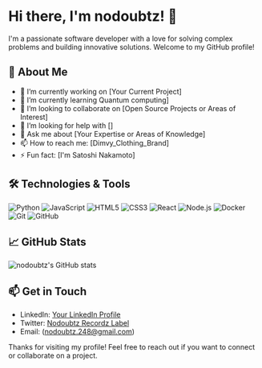 # Hi there, I'm nodoubtz! 👋

I'm a passionate software developer with a love for solving complex problems and building innovative solutions. Welcome to my GitHub profile!

## 🚀 About Me

- 🔭 I’m currently working on [Your Current Project]
- 🌱 I’m currently learning Quantum computing]
- 👯 I’m looking to collaborate on [Open Source Projects or Areas of Interest]
- 🤔 I’m looking for help with []
- 💬 Ask me about [Your Expertise or Areas of Knowledge]
- 📫 How to reach me: [Dimvy_Clothing_Brand]
- ⚡ Fun fact: [I'm Satoshi Nakamoto]

## 🛠️ Technologies & Tools

![Python](https://img.shields.io/badge/-Python-3776AB?style=flat&logo=python&logoColor=white)
![JavaScript](https://img.shields.io/badge/-JavaScript-F7DF1E?style=flat&logo=javascript&logoColor=black)
![HTML5](https://img.shields.io/badge/-HTML5-E34F26?style=flat&logo=html5&logoColor=white)
![CSS3](https://img.shields.io/badge/-CSS3-1572B6?style=flat&logo=css3&logoColor=white)
![React](https://img.shields.io/badge/-React-61DAFB?style=flat&logo=react&logoColor=black)
![Node.js](https://img.shields.io/badge/-Node.js-339933?style=flat&logo=node.js&logoColor=white)
![Docker](https://img.shields.io/badge/-Docker-2496ED?style=flat&logo=docker&logoColor=white)
![Git](https://img.shields.io/badge/-Git-F05032?style=flat&logo=git&logoColor=white)
![GitHub](https://img.shields.io/badge/-GitHub-181717?style=flat&logo=github&logoColor=white)

## 📈 GitHub Stats

![nodoubtz's GitHub stats](https://github-readme-stats.vercel.app/api?username=nodoubtz&show_icons=true&theme=radical)

## 📫 Get in Touch

- LinkedIn: [Your LinkedIn Profile](https://www.linkedin.com/in/yourusername/)
- Twitter: [Nodoubtz Recordz Label](https://twitter.com/nodoubtz)
- Email: (nodoubtz.248@gmail.com)

Thanks for visiting my profile! Feel free to reach out if you want to connect or collaborate on a project.
